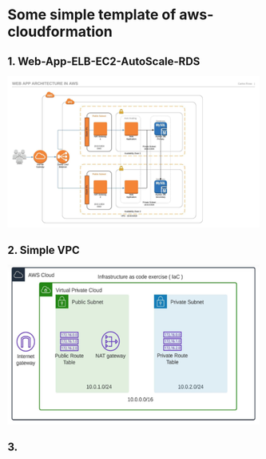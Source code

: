 # Some simple template of aws-cloudformation

## 1. Web-App-ELB-EC2-AutoScale-RDS
<img src='Web-App-ELB-EC2-AutoScale-RDS/AWSWebApp.jpeg'>

## 2. Simple VPC
<img src='Simple-VPC/Infra.PNG'>

## 3. 